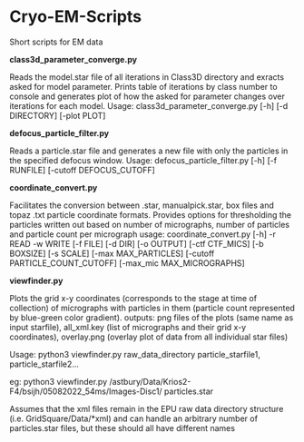 # Cryo-EM-Scripts
Short scripts for EM data

**class3d_parameter_converge.py**

Reads the model.star file of all iterations in Class3D directory and exracts asked for model parameter. Prints table of iterations by class number to console and generates plot of how the asked for parameter changes over iterations for each model.
Usage: class3d_parameter_converge.py [-h] [-d DIRECTORY] [-plot PLOT]



**defocus_particle_filter.py**

Reads a particle.star file and generates a new file with only the particles in the specified defocus window.
Usage: defocus_particle_filter.py [-h] [-f RUNFILE] [-cutoff DEFOCUS_CUTOFF]



**coordinate_convert.py**

Facilitates the conversion between .star, manualpick.star, box files and topaz .txt particle coordinate formats. Provides options for thresholding the particles written out based on number of micrographs, number of particles and particle count per micrograph
usage: coordinate_convert.py [-h] -r READ -w WRITE [-f FILE] [-d DIR] [-o OUTPUT] [-ctf CTF_MICS] [-b BOXSIZE] [-s SCALE] [-max MAX_PARTICLES] [-cutoff PARTICLE_COUNT_CUTOFF]  [-max_mic MAX_MICROGRAPHS]


**viewfinder.py**

Plots the grid x-y coordinates (corresponds to the stage at time of collection) of micrographs with particles in them (particle count represented by blue-green color gradient). 
outputs: png files of the plots (same name as input starfile), all_xml.key (list of micrographs and their grid x-y coordinates), overlay.png (overlay plot of data from all individual star files)

Usage:
python3 viewfinder.py raw_data_directory particle_starfile1, particle_starfile2...

eg: python3 viewfinder.py /astbury/Data/Krios2-F4/bsijh/05082022_54ms/Images-Disc1/ particles.star

Assumes that the xml files remain in the EPU raw data directory structure (i.e. GridSquare/Data/*xml) and can handle an arbitrary number of particles.star files, but these should all have different names
